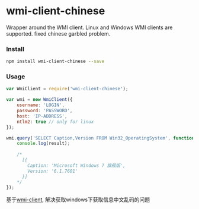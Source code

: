 # wmi-client-chinese

Wrapper around the WMI client. Linux and Windows WMI clients are supported. fixed chinese garbled problem. 

### Install
```bash
npm install wmi-client-chinese --save
```

### Usage
```javascript
var WmiClient = require('wmi-client-chinese');

var wmi = new WmiClient({
    username: 'LOGIN',
    password: 'PASSWORD',
    host: 'IP-ADDRESS',
    ntlm2: true // only for linux
});

wmi.query('SELECT Caption,Version FROM Win32_OperatingSystem', function (err, result) {
    console.log(result);
    
    /*
      [{
        Caption: 'Microsoft Windows 7 旗舰版',
        Version: '6.1.7601'
      }]
    */
});
```

基于[wmi-client](https://github.com/R-Vision/wmi-client), 解决获取windows下获取信息中文乱码的问题

